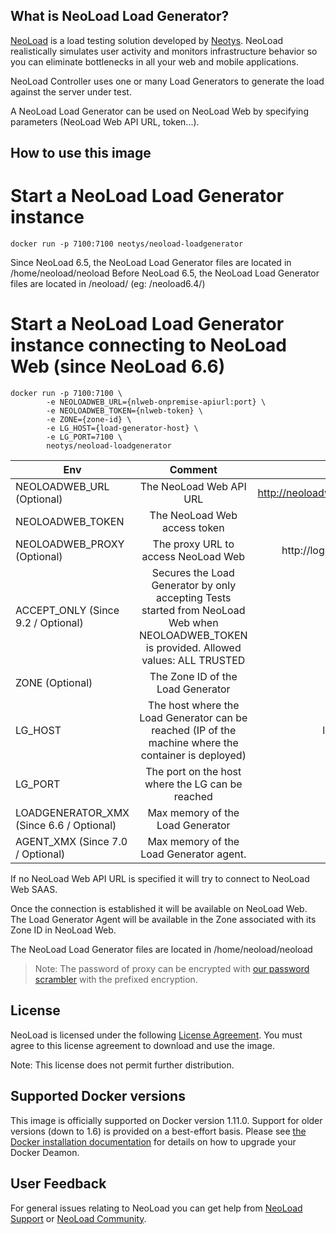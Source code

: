 What is NeoLoad Load Generator?
--------------------------
[NeoLoad](https://www.neotys.com/redirect/redirect.php?target=overview) is a load testing solution developed by [Neotys](https://www.neotys.com). NeoLoad realistically simulates user activity and monitors infrastructure behavior so you can eliminate bottlenecks in all your web and mobile applications.

NeoLoad Controller uses one or many Load Generators to generate the load against the server under test.

A NeoLoad Load Generator can be used on NeoLoad Web by specifying parameters (NeoLoad Web API URL, token...).

How to use this image
--------------------------
Start a NeoLoad Load Generator instance
=================

    docker run -p 7100:7100 neotys/neoload-loadgenerator

Since NeoLoad 6.5, the NeoLoad Load Generator files are located in /home/neoload/neoload
Before NeoLoad 6.5, the NeoLoad Load Generator files are located in /neoload<VERSION>/ (eg: /neoload6.4/)

Start a NeoLoad Load Generator instance connecting to NeoLoad Web (since NeoLoad 6.6)
=================

    docker run -p 7100:7100 \
            -e NEOLOADWEB_URL={nlweb-onpremise-apiurl:port} \
            -e NEOLOADWEB_TOKEN={nlweb-token} \
            -e ZONE={zone-id} \
            -e LG_HOST={load-generator-host} \
            -e LG_PORT=7100 \
            neotys/neoload-loadgenerator


| Env | Comment | Example |
| ------------------------ | :---------------------------------------------: | :----------------: |
| NEOLOADWEB_URL (Optional) | The NeoLoad Web API URL | http://neoloadweb.mycompany.com:1081 |
| NEOLOADWEB_TOKEN | The NeoLoad Web access token | myToken |
| NEOLOADWEB_PROXY (Optional) | The proxy URL to access NeoLoad Web | http://login:password@myproxy |
| ACCEPT_ONLY (Since 9.2 / Optional) | Secures the Load Generator by only accepting Tests started from NeoLoad Web when NEOLOADWEB_TOKEN is provided. Allowed values: ALL TRUSTED | TRUSTED |
| ZONE (Optional) | The Zone ID of the Load Generator | myZoneId |
| LG_HOST | The host where the Load Generator can be reached (IP of the machine where the container is deployed) | lg.mycompany |
| LG_PORT | The port on the host where the LG can be reached | 7100 |
| LOADGENERATOR_XMX (Since 6.6 / Optional) | Max memory of the Load Generator | -Xmx2048m |
| AGENT_XMX (Since 7.0 / Optional) | Max memory of the Load Generator agent. | -Xmx256m |

If no NeoLoad Web API URL is specified it will try to connect to NeoLoad Web SAAS.


Once the connection is established it will be available on NeoLoad Web.
The Load Generator Agent will be available in the Zone associated with its Zone ID in NeoLoad Web.

The NeoLoad Load Generator files are located in /home/neoload/neoload

> Note: The password of proxy can be encrypted with [our password scrambler](https://www.neotys.com/redirect/redirect.php?target=docpage&reference=passwordscrambler) with the prefixed encryption.


License
---------
NeoLoad is licensed under the following [License Agreement](https://www.neotys.com/redirect/redirect.php?target=eula). You must agree to this license agreement to download and use the image.

Note: This license does not permit further distribution.

Supported Docker versions
--------------------------------
This image is officially supported on Docker version 1.11.0.
Support for older versions (down to 1.6) is provided on a best-effort basis.
Please see [the Docker installation documentation](https://docs.docker.com/installation/) for details on how to upgrade your Docker Deamon.

User Feedback
------------------
For general issues relating to NeoLoad you can get help from [NeoLoad Support](https://www.neotys.com/redirect/redirect.php?target=support.global) or [NeoLoad Community](https://www.neotys.com/redirect/redirect.php?target=answers).